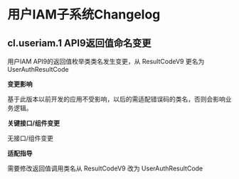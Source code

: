 # 用户IAM子系统Changelog

## cl.useriam.1 API9返回值命名变更

用户IAM API9的返回值枚举类类名发生变更，从 ResultCodeV9 更名为 UserAuthResultCode

**变更影响**

基于此版本以前开发的应用不受影响，以后的需适配错误码的类名，否则会影响业务逻辑。

**关键接口/组件变更**

无接口/组件变更

**适配指导**

需要修改返回值调用类名从 ResultCodeV9 改为 UserAuthResultCode

<!--no_check-->
